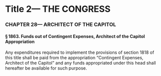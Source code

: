 
# Title 2— THE CONGRESS
### CHAPTER 28— ARCHITECT OF THE CAPITOL
#### § 1863. Funds out of Contingent Expenses, Architect of the Capitol Appropriation

Any expenditures required to implement the provisions of section 1818 of this title shall be paid from the appropriation “Contingent Expenses, Architect of the Capitol” and any funds appropriated under this head shall hereafter be available for such purpose.

